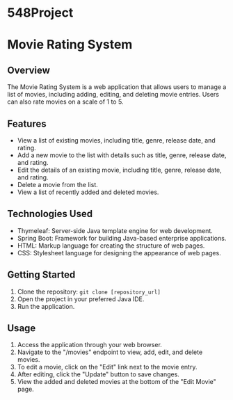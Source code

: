 # 548Project
# Movie Rating System

## Overview

The Movie Rating System is a web application that allows users to manage a list of movies, including adding, editing, and deleting movie entries. Users can also rate movies on a scale of 1 to 5.

## Features

- View a list of existing movies, including title, genre, release date, and rating.
- Add a new movie to the list with details such as title, genre, release date, and rating.
- Edit the details of an existing movie, including title, genre, release date, and rating.
- Delete a movie from the list.
- View a list of recently added and deleted movies.

## Technologies Used

- Thymeleaf: Server-side Java template engine for web development.
- Spring Boot: Framework for building Java-based enterprise applications.
- HTML: Markup language for creating the structure of web pages.
- CSS: Stylesheet language for designing the appearance of web pages.

## Getting Started

1. Clone the repository: `git clone [repository_url]`
2. Open the project in your preferred Java IDE.
3. Run the application.

## Usage

1. Access the application through your web browser.
2. Navigate to the "/movies" endpoint to view, add, edit, and delete movies.
3. To edit a movie, click on the "Edit" link next to the movie entry.
4. After editing, click the "Update" button to save changes.
5. View the added and deleted movies at the bottom of the "Edit Movie" page.

